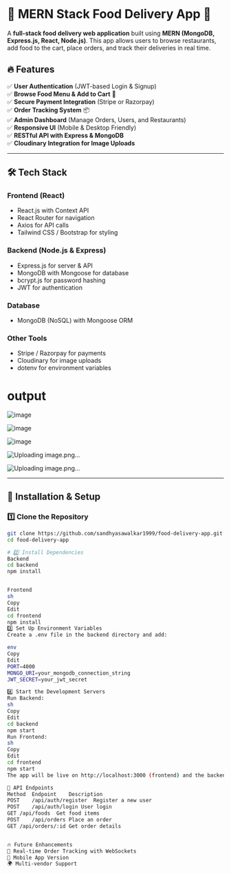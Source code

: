 # 🍔 MERN Stack Food Delivery App 🚀

A **full-stack food delivery web application** built using **MERN (MongoDB, Express.js, React, Node.js)**. This app allows users to browse restaurants, add food to the cart, place orders, and track their deliveries in real time.

## 🔥 Features

✅ **User Authentication** (JWT-based Login & Signup)  
✅ **Browse Food Menu & Add to Cart** 🛒  
✅ **Secure Payment Integration** (Stripe or Razorpay)  
✅ **Order Tracking System** 📦  
✅ **Admin Dashboard** (Manage Orders, Users, and Restaurants)  
✅ **Responsive UI** (Mobile & Desktop Friendly)  
✅ **RESTful API with Express & MongoDB**  
✅ **Cloudinary Integration for Image Uploads**  

---

## 🛠️ Tech Stack

### **Frontend (React)**
- React.js with Context API
- React Router for navigation
- Axios for API calls
- Tailwind CSS / Bootstrap for styling

### **Backend (Node.js & Express)**
- Express.js for server & API
- MongoDB with Mongoose for database
- bcrypt.js for password hashing
- JWT for authentication

### **Database**
- MongoDB (NoSQL) with Mongoose ORM

### **Other Tools**
- Stripe / Razorpay for payments
- Cloudinary for image uploads
- dotenv for environment variables

# output
![image](https://github.com/user-attachments/assets/67087c15-c88c-4d76-b51b-9fc494b5cdd9)

![image](https://github.com/user-attachments/assets/d75896af-d4a5-4da8-b374-c2078a057de1)

![image](https://github.com/user-attachments/assets/88f6e1e4-b34f-4df8-a64c-5b5e41628a61)

![Uploading image.png…]()

![Uploading image.png…]()





---

## 📌 Installation & Setup

### **1️⃣ Clone the Repository**
```sh
git clone https://github.com/sandhyasawalkar1999/food-delivery-app.git
cd food-delivery-app

# 2️⃣ Install Dependencies
Backend
cd backend
npm install


Frontend
sh
Copy
Edit
cd frontend
npm install
3️⃣ Set Up Environment Variables
Create a .env file in the backend directory and add:

env
Copy
Edit
PORT=4000
MONGO_URI=your_mongodb_connection_string
JWT_SECRET=your_jwt_secret

4️⃣ Start the Development Servers
Run Backend:
sh
Copy
Edit
cd backend
npm start
Run Frontend:
sh
Copy
Edit
cd frontend
npm start
The app will be live on http://localhost:3000 (frontend) and the backend API will run on http://localhost:5000.

🚀 API Endpoints
Method	Endpoint	Description
POST	/api/auth/register	Register a new user
POST	/api/auth/login	User login
GET	/api/foods	Get food items
POST	/api/orders	Place an order
GET	/api/orders/:id	Get order details


🔥 Future Enhancements
🛵 Real-time Order Tracking with WebSockets
📱 Mobile App Version
🌍 Multi-vendor Support

